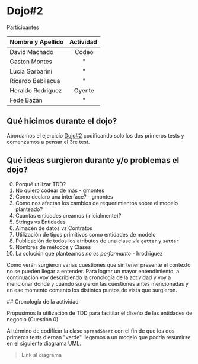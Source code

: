 # Dojo#2

Participantes

| Nombre y Apellido | Actividad |
| ----------------- |:---------:|
| David Machado     | Codeo     |
| Gaston Montes     | "         |
| Lucia Garbarini   | "         |
| Ricardo Bebilacua | "         |
| Heraldo Rodriguez | Oyente    |
| Fede Bazán        | "         |

## Qué hicimos durante el dojo?

Abordamos el ejercicio [Dojo#2](https://github.com/diegosanchez/dojo/tree/workshop/dojo_2) codificando solo los dos primeros tests y comenzamos a pensar el 3re test.

## Qué ideas surgieron durante y/o problemas el dojo?

0. Porqué utilizar TDD?
1. No quiero codear de más - gmontes
2. Como declaro una interface? - gmontes
3. Como nos afectan los cambios de requerimientos sobre el modelo planteado?
4. Cuantas entidades creamos (inicialmente)?
5. Strings vs Entidades
6. Almacén de datos *vs* Contratos
7. Utilización de tipos primitivos como entidades de modelo
8. Publicación de todos los atributos de una clase vía ```getter``` y ```setter```
9. Nombres de métodos y Clases
10. La solución que planteamos *no es performante* - hrodriguez

Como verán surgieron varias cuestiones que sin tener presente el contexto no se pueden llegar a entender.  Para lograr un mayor entendimiento, a continuación voy describiendo la cronología de la actividad y voy a mencionar donde y cuando surgieron las cuestiones antes mencionadas y en ese momento comento los distintos puntos de vista que surgieron.

## Cronología de la actividad

Propusimos la utilización de TDD para facitilar el diseño de las entidades de negocio (Cuestión 0).

Al término de codificar la clase ```spreadSheet``` con el fin de que los dos primeros tests diernan "verde" llegamos a un modelo que podría resumirse en el siguiente diagrama UML.

> Link al diagrama




